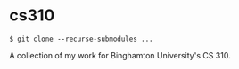 # cs310

```
$ git clone --recurse-submodules ...
```

A collection of my work for Binghamton University's CS 310. 
